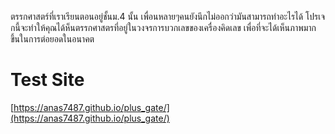 ตรรกศาสตร์ที่เราเรียนตอนอยู่ชั้นม.4 นั้น เพื่อนหลายๆคนยังนึกไม่ออกว่ามันสามารถทำอะไรได้
โปรเจกนี้จะทำให้คุณได้ห็นตรรกศาสตรที่อยู่ในวงจรการบวกเลขของเครื่องคิดเลข
เพื่อที่จะได้เห็นภาพมากขึ้นในการต่อยอดในอนาคต

# Test Site
[https://anas7487.github.io/plus_gate/](https://anas7487.github.io/plus_gate/)

